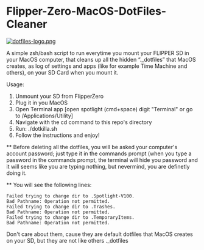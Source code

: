 # Flipper-Zero-MacOS-DotFiles-Cleaner
[![dotfiles-logo.png](https://i.postimg.cc/QMbnr8wM/dotfiles-logo.png)](https://postimg.cc/bGZRxhzX)


A simple zsh/bash script to run everytime you mount your FLIPPER SD in your MacOS computer, that cleans up all the hidden “._dotfiles” that MacOS creates, as log of settings and apps (like for example Time Machine and others), on your SD Card when you mount it.

Usage:

1. Unmount your SD from FlipperZero
2. Plug it in you MacOS
3. Open Terminal app [open spotlight (cmd+space) digit "Terminal" or go to /Applications/Utility]
4. Navigate with the cd command to this repo's directory
5. Run: ./dotkilla.sh
6. Follow the instructions and enjoy!

** Before deleting all the dotfiles, you will be asked your computer's account password; just type it in the commands prompt (when you type a password in the commands prompt, the terminal will hide you password and it will seems like you are typing nothing, but nevermind, you are definetly doing it.

** You will see the following lines:

```
Failed trying to change dir to .Spotlight-V100.    
Bad Pathname: Operation not permitted.    
Failed trying to change dir to .Trashes.    
Bad Pathname: Operation not permitted.    
Failed trying to change dir to .TemporaryItems.    
Bad Pathname: Operation not permitted.
```

Don't care about them, cause they are default dotfiles that MacOS creates on your SD, but they are not like others ._dotfiles
